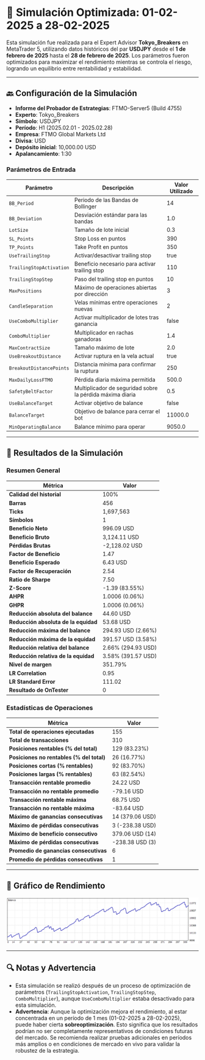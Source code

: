 # 🎱 Simulación Optimizada: 01-02-2025 a 28-02-2025

Esta simulación fue realizada para el Expert Advisor **Tokyo_Breakers** en MetaTrader 5, utilizando datos históricos del par **USDJPY** desde el **1 de febrero de 2025** hasta el **28 de febrero de 2025**. Los parámetros fueron optimizados para maximizar el rendimiento mientras se controla el riesgo, logrando un equilibrio entre rentabilidad y estabilidad.

---

## 🔙 Configuración de la Simulación

- **Informe del Probador de Estrategias**: FTMO-Server5 (Build 4755)
- **Experto**: Tokyo_Breakers
- **Símbolo**: USDJPY
- **Período**: H1 (2025.02.01 - 2025.02.28)
- **Empresa**: FTMO Global Markets Ltd
- **Divisa**: USD
- **Depósito inicial**: 10,000.00 USD
- **Apalancamiento**: 1:30

### Parámetros de Entrada

| Parámetro                   | Descripción                                               | Valor Utilizado   |
|-----------------------------|-----------------------------------------------------------|-------------------|
| `BB_Period`                 | Periodo de las Bandas de Bollinger                        | 14                |
| `BB_Deviation`              | Desviación estándar para las bandas                       | 1.0               |
| `LotSize`                   | Tamaño de lote inicial                                    | 0.3               |
| `SL_Points`                 | Stop Loss en puntos                                       | 390               |
| `TP_Points`                 | Take Profit en puntos                                     | 350               |
| `UseTrailingStop`           | Activar/desactivar trailing stop                          | true              |
| `TrailingStopActivation`    | Beneficio necesario para activar trailing stop            | 110               |
| `TrailingStopStep`          | Paso del trailing stop en puntos                          | 10                |
| `MaxPositions`              | Máximo de operaciones abiertas por dirección              | 3                 |
| `CandleSeparation`          | Velas mínimas entre operaciones nuevas                    | 2                 |
| `UseComboMultiplier`        | Activar multiplicador de lotes tras ganancia              | false             |
| `ComboMultiplier`           | Multiplicador en rachas ganadoras                         | 1.4               |
| `MaxContractSize`           | Tamaño máximo de lote                                     | 2.0               |
| `UseBreakoutDistance`       | Activar ruptura en la vela actual                         | true              |
| `BreakoutDistancePoints`    | Distancia mínima para confirmar la ruptura                | 250               |
| `MaxDailyLossFTMO`          | Pérdida diaria máxima permitida                           | 500.0             |
| `SafetyBeltFactor`          | Multiplicador de seguridad sobre la pérdida máxima diaria | 0.5               |
| `UseBalanceTarget`          | Activar objetivo de balance                               | false             |
| `BalanceTarget`             | Objetivo de balance para cerrar el bot                    | 11000.0           |
| `MinOperatingBalance`       | Balance mínimo para operar                                | 9050.0            |

---

## 🎳 Resultados de la Simulación

### Resumen General

| Métrica                          | Valor              |
|----------------------------------|--------------------|
| **Calidad del historial**        | 100%              |
| **Barras**                       | 456               |
| **Ticks**                        | 1,697,563         |
| **Símbolos**                     | 1                 |
| **Beneficio Neto**               | 996.09 USD        |
| **Beneficio Bruto**              | 3,124.11 USD      |
| **Pérdidas Brutas**              | -2,128.02 USD     |
| **Factor de Beneficio**          | 1.47              |
| **Beneficio Esperado**           | 6.43 USD          |
| **Factor de Recuperación**       | 2.54              |
| **Ratio de Sharpe**              | 7.50              |
| **Z-Score**                      | -1.39 (83.55%)    |
| **AHPR**                         | 1.0006 (0.06%)    |
| **GHPR**                         | 1.0006 (0.06%)    |
| **Reducción absoluta del balance** | 44.60 USD       |
| **Reducción absoluta de la equidad** | 53.68 USD     |
| **Reducción máxima del balance** | 294.93 USD (2.66%) |
| **Reducción máxima de la equidad** | 391.57 USD (3.58%) |
| **Reducción relativa del balance** | 2.66% (294.93 USD) |
| **Reducción relativa de la equidad** | 3.58% (391.57 USD) |
| **Nivel de margen**              | 351.79%           |
| **LR Correlation**               | 0.95              |
| **LR Standard Error**            | 111.02            |
| **Resultado de OnTester**        | 0                 |

### Estadísticas de Operaciones

| Métrica                                   | Valor              |
|-------------------------------------------|--------------------|
| **Total de operaciones ejecutadas**       | 155               |
| **Total de transacciones**                | 310               |
| **Posiciones rentables (% del total)**    | 129 (83.23%)      |
| **Posiciones no rentables (% del total)** | 26 (16.77%)       |
| **Posiciones cortas (% rentables)**       | 92 (83.70%)       |
| **Posiciones largas (% rentables)**       | 63 (82.54%)       |
| **Transacción rentable promedio**         | 24.22 USD         |
| **Transacción no rentable promedio**      | -79.16 USD        |
| **Transacción rentable máxima**           | 68.75 USD         |
| **Transacción no rentable máxima**        | -83.64 USD        |
| **Máximo de ganancias consecutivas**      | 14 (379.06 USD)   |
| **Máximo de pérdidas consecutivas**       | 3 (-238.38 USD)   |
| **Máximo de beneficio consecutivo**       | 379.06 USD (14)   |
| **Máximo de pérdidas consecutivas**       | -238.38 USD (3)   |
| **Promedio de ganancias consecutivas**    | 6                 |
| **Promedio de pérdidas consecutivas**     | 1                 |

---

## 🎲 Gráfico de Rendimiento

![Gráfico General](ReportTester-02.png)

---

## 🔍 Notas y Advertencia

- Esta simulación se realizó después de un proceso de optimización de parámetros (`TrailingStopActivation`, `TrailingStopStep`, `ComboMultiplier`), aunque `UseComboMultiplier` estaba desactivado para esta simulación.
- **Advertencia**: Aunque la optimización mejora el rendimiento, al estar concentrada en un período de 1 mes (01-02-2025 a 28-02-2025), puede haber cierta **sobreoptimización**. Esto significa que los resultados podrían no ser completamente representativos de condiciones futuras del mercado. Se recomienda realizar pruebas adicionales en períodos más amplios o en condiciones de mercado en vivo para validar la robustez de la estrategia.